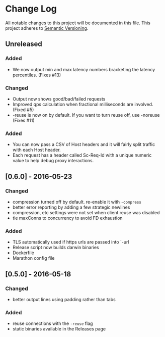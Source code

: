 # Change Log

All notable changes to this project will be documented in this file.
This project adheres to [Semantic Versioning](http://semver.org/).

## Unreleased
### Added
- We now output min and max latency numbers bracketing the latency percentiles. (Fixes #13)
### Changed
- Output now shows good/bad/failed requests
- Improved qps calculation when fractional milliseconds are involved. (Fixed #5)
- -reuse is now on by default. If you want to turn reuse off, use -noreuse (Fixes #11)

### Added
- You can now pass a CSV of Host headers and it will fairly split traffic with each Host header.
- Each request has a header called Sc-Req-Id with a unique numeric value to help debug proxy interactions.

## [0.6.0] - 2016-05-23
### Changed
- compression turned off by default. re-enable it with `-compress`
- better error reporting by adding a few strategic newlines
- compression, etc settings were not set when client reuse was disabled
- tie maxConns to concurrency to avoid FD exhaustion

### Added
- TLS automatically used if https urls are passed into `-url
- Release script now builds darwin binaries
- Dockerfile
- Marathon config file


## [0.5.0] - 2016-05-18
### Changed
- better output lines using padding rather than tabs

### Added
- reuse connections with the `-reuse` flag
- static binaries available in the Releases page
